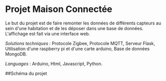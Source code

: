 # Projet Maison Connectée
Le but du projet est de faire remonter les données de différents capteurs au sein d'une habitation et de les déposer dans une base de données. L'affichage est fait via une interface web.

_Solutions techniques_ : Protocole Zigbee, Protocole MQTT, Serveur Flask, Utilisation d'une raspberry pi et d'une carte arduino, Base de données MongoDB.

_Languages_ : Arduino, Html, Javascript, Python.

##Schéma du projet

